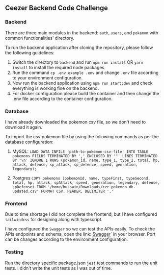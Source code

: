 ## Ceezer Backend Code Challenge

### Backend

There are three main modules in the backend: `auth`, `users`, and `pokemon` with common functionalities' directory.

To run the backend application after cloning the repository, please follow the following guidelines:
1. Switch the directory to `backend` and run `npm run install` OR `yarn install` to install the required node packages.
2. Run the command `cp .env.example .env` and change `.env` file according to your environment configuration.
3. Now run the backend application using `npm run start:dev` and check everything is working fine on the backend.
4. For docker configuration please build the container and then change the .env file according to the container configuration.

### Database
I have already downloaded the pokemon csv file, so we don't need to download it again.

To import the csv pokemon file by using the following commands as per the database configuration:

1. MySQL:
`LOAD DATA INFILE 'path-to-pokemon-csv-file' INTO TABLE pokemons FIELDS TERMINATED BY ',' ENCLOSED BY '"' LINES TERMINATED BY '\n' IGNORE 1 ROWS (pokemon_id, name, type_1, type_2, total, hp, attack, defence, sp_attack, sp_defence, speed, genration, legendary);`

2. Postgres
`COPY pokemons (pokemonId, name, typeFirst, typeSecond, total, hp, attack, spAttack, speed, generation, legendary, defense, spDefense) FROM '/home/hussain/Downloads/czr_pokemon_db-updated.csv' FORMAT CSV, HEADER, DELIMITER ','`

### Frontend
Due to time shortage I did not complete the frontend, but I have configured `tailwindcss` for designing along with typescript. 

I have configured the `Swagger` so we can test the APIs easily. To check the APIs endpoints and schema, open the link: [Swagger](http://localhost:8000/docs)` in your browser. Port can be changes according to the environment configuration.

### Testing
Run the directory specific package.json `jest` test commands to run the unit tests. I didn't write the unit tests as I was out of time.
